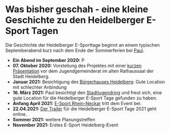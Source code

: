 # Was bisher geschah - eine kleine Geschichte zu den Heidelberger E-Sport Tagen
Die Geschichte der Heidelberger E-Sporttage beginnt an einem typischen Septemberabend kurz nach dem Ende der Sommerferien bei [Paul](../personen/paulgoldschmidt.md).
* **Ein Abend im September 2020:** P
* **07. Oktober 2020:** Vorstellung des Projektes mit einer [kurzen Präsentation](../../img/sonstiges/dieanfaenge.pdf) vor dem Jugendgemeinderat im alten Rathaussaal der Stadt Heidelberg.
* **Januar 2021:** Besichtigung des [Bürgerhauses Heidelberg](../orte/heidelberg-buergerhaus.md): Gute Location mit schlechter Anbindung
* **16. März 2021:** Paul besichtigt den [Stadtjugendring](../orte/heidelberg-stadtjugendring.md) und freut sich, eine gute Location für die Heidelberger E-Sport Tage gefunden zu haben.
* **Anfang April 2021:** [E-Sport Rhein-Neckar](../partner/mannheim-esportrheinneckar.md) tritt dem Event bei.
* **22.04.2021:** [Der Trailer](https://www.youtube.com/watch?v=WvhPPKnQW18) für die Heidelberger E-Sport Tage 2021 geht online.
* **Sommer 2021:** weitere Planungstreffen
* **November 2021:** Erstes E-Sport Heidelberg-Event